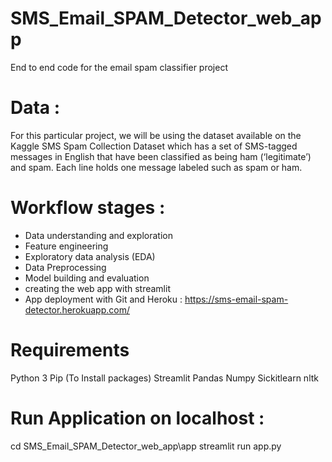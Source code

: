 # SMS_Email_SPAM_Detector_web_app
End to end code for the email spam classifier project

# Data :
For this particular project, we will be using the dataset available on the Kaggle SMS Spam Collection Dataset which has a set of SMS-tagged messages in English that have been classified as being ham (‘legitimate’) and spam. Each line holds one message labeled such as spam or ham.


# Workflow stages : 
- Data understanding and exploration
- Feature engineering
- Exploratory data analysis (EDA)
- Data Preprocessing
- Model building and evaluation
- creating the web app with streamlit 
- App deployment with Git and Heroku : https://sms-email-spam-detector.herokuapp.com/

# Requirements
Python 3
Pip (To Install packages)
Streamlit
Pandas
Numpy
Sickitlearn
nltk

# Run Application on localhost :
cd SMS_Email_SPAM_Detector_web_app\app
streamlit run app.py